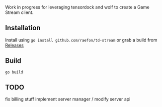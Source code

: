 Work in progress for leveraging tensordock and wolf to create a Game Stream client.

## Installation

Install using `go install github.com/raefon/td-stream` or grab a build from [Releases](https://github.com/raefon/td-stream/releases)

## Build

```
go build
```

## TODO
fix billing stuff
implement server manager / modify server api
